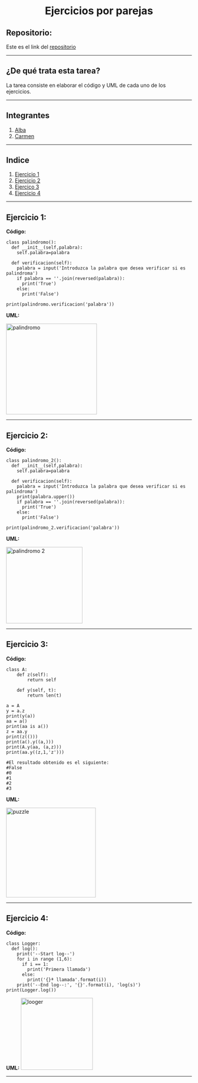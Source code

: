 <h1 align="center">	Ejercicios por parejas</h1>

<h2>Repositorio:</h2>

Este es el link del [repositorio](https://github.com/albabernal03/ejercicios_parejas_POO)

***
<h2>¿De qué trata esta tarea?</h2>
La tarea consiste en elaborar el código y UML de cada uno de los ejercicios.

***
## Integrantes

1. [Alba](https://github.com/albabernal03) 
2. [Carmen](https://github.com/carmenm02)



***
## Indice

1. [Ejercicio 1](#id1)
2. [Ejercicio 2](#id2)
3. [Ejercico 3](#id3)
4. [Ejercicio 4](#id4)

***

## Ejercicio 1:

**Código:**
```
class palindromo():
  def __init__(self,palabra):
    self.palabra=palabra
    
  def verificacion(self):
    palabra = input('Introduzca la palabra que desea verificar si es palindroma')
    if palabra == ''.join(reversed(palabra)):
      print('True')
    else:
      print('False')
      
print(palindromo.verificacion('palabra'))
```

**UML:**

<img width="246" alt="palindromo" src="https://user-images.githubusercontent.com/91721886/159340627-0a7b8f68-c782-4e7a-905d-acfadaaac8a8.png">



***

## Ejercicio 2:

**Código:**

```
class palindromo_2():
  def __init__(self,palabra):
    self.palabra=palabra
    
  def verificacion(self):
    palabra = input('Introduzca la palabra que desea verificar si es palindroma')
    print(palabra.upper())
    if palabra == ''.join(reversed(palabra)):
      print('True')
    else:
      print('False')
      
print(palindromo_2.verificacion('palabra'))
```
**UML:**

<img width="207" alt="palindromo 2" src="https://user-images.githubusercontent.com/91721886/159341861-28562644-bf18-4fcb-a79e-5ad753471151.png">


***

## Ejercicio 3:

**Código:**

```
class A: 
    def z(self): 
        return self 
 
    def y(self, t): 
        return len(t) 
 
a = A 
y = a.z 
print(y(a)) 
aa = a() 
print(aa is a()) 
z = aa.y 
print(z(())) 
print(a().y((a,))) 
print(A.y(aa, (a,z))) 
print(aa.y((z,1,'z'))) 

#El resultado obtenido es el siguiente:
#False
#0
#1
#2
#3
```

**UML:**

<img width="243" alt="puzzle" src="https://user-images.githubusercontent.com/91721886/159344658-ba068d62-04b8-4e65-a7ec-303d6a9b83c4.png">


***

## Ejercicio 4:

**Código:**
```
class Logger:
  def log():
    print('--Start log--')
    for i in range (1,6):
      if i == 1:
        print('Primera llamada')
      else:
        print('{}ª llamada'.format(i))
    print('--End log--:', '{}'.format(i), 'log(s)')
print(Logger.log())
```
**UML:**
<img width="195" alt="looger" src="https://user-images.githubusercontent.com/91721875/159471910-bf01c8d1-6365-4063-9058-173bffcef0ca.png">


***
